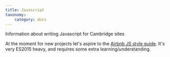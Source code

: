```yaml
---
title: Javascript
taxonomy:
    category: docs
--- 
```


Information about writing Javascript for Cambridge sites

At the moment for new projects let's aspire to the [Airbnb JS style guide](https://github.com/airbnb/javascript). It's very ES2015 heavy, and requires some extra learning/understanding.
